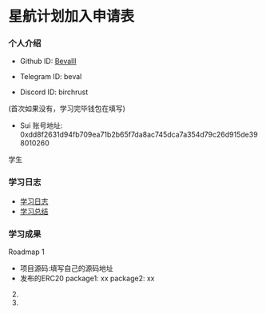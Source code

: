 # 星航计划加入申请表

### 个人介绍

* Github ID: [Bevalll](https://github.com/Bevalll)

* Telegram ID: beval

* Discord ID: birchrust

(首次如果没有，学习完毕钱包在填写)
* Sui 账号地址: 0xdd8f2631d94fb709ea71b2b65f7da8ac745dca7a354d79c26d915de398010260

学生

### 学习日志

- [学习日志](journal.md)
- [学习总结](summary.md)

### 学习成果

Roadmap  1  
- 项目源码:填写自己的源码地址
- 发布的ERC20
package1: xx
package2: xx


2.


3. 

